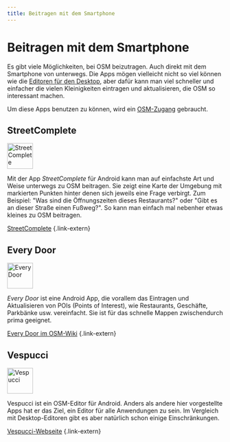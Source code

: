 ```yaml
---
title: Beitragen mit dem Smartphone
---
```


# Beitragen mit dem Smartphone

Es gibt viele Möglichkeiten, bei OSM beizutragen. Auch direkt mit dem Smartphone
von unterwegs. Die Apps mögen vielleicht nicht so viel können wie die [Editoren
für den Desktop](/beitragen/editoren), aber dafür kann man viel schneller und
einfacher die vielen Kleinigkeiten eintragen und aktualisieren, die OSM so
interessant machen.

Um diese Apps benutzen zu können, wird ein [OSM-Zugang](/beitragen/osm-zugang/)
gebraucht.

## StreetComplete

<img src="streetcomplete-logo.svg" width="60" class="float-left" alt="StreetComplete" />

Mit der App *StreetComplete* für Android kann man auf einfachste Art und Weise
unterwegs zu OSM beitragen. Sie zeigt eine Karte der Umgebung mit markierten
Punkten hinter denen sich jeweils eine Frage verbirgt. Zum Beispiel: "Was sind
die Öffnungszeiten dieses Restaurants?" oder "Gibt es an dieser Straße einen
Fußweg?". So kann man einfach mal nebenher etwas kleines zu OSM beitragen.

[StreetComplete](https://streetcomplete.app/)
{.link-extern}

## Every Door

<img src="everydoor-logo.png" width="60" class="float-left" alt="Every Door" />

*Every Door* ist eine Android App, die vorallem das Eintragen und Aktualisieren
von POIs (Points of Interest), wie Restaurants, Geschäfte, Parkbänke usw.
vereinfacht. Sie ist für das schnelle Mappen zwischendurch prima geeignet.

[Every Door im OSM-Wiki](https://wiki.openstreetmap.org/wiki/Every_Door)
{.link-extern}

## Vespucci

<img src="vespucci-logo.svg" width="60" class="float-left" alt="Vespucci" />

Vespucci ist ein OSM-Editor für Android. Anders als andere hier vorgestellte
Apps hat er das Ziel, ein Editor für alle Anwendungen zu sein. Im Vergleich
mit Desktop-Editoren gibt es aber natürlich schon einige Einschränkungen.

[Vespucci-Webseite](https://vespucci.io/)
{.link-extern}

